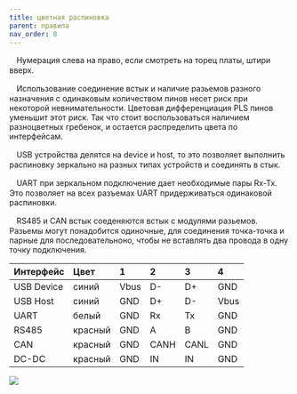 ```yaml
---
title: цветная распиновка
parent: правила
nav_order: 8
---
```

ㅤНумерация слева на право, если смотреть на торец платы, штири вверх. 

ㅤИспользование соединение встык и наличие разьемов разного назначения с одинаковым количеством пинов несет риск при некоторой невнимательности. Цветовая дифференциация PLS пинов уменьшит этот риск. Так что стоит воспользоваться наличием разноцветных гребенок, и остается распределить цвета по интерфейсам.

ㅤUSB устройства делятся на device и host, то это позволяет выполнить распиновку зеркально на разных типах устройств и соединять в стык.

ㅤUART при зеркальном подключение дает необходимые пары  Rx-Tx. Это позволяет на всех разъемах UART придерживаться одинаковой распиновки.

ㅤRS485 и CAN встык соеденяются встык с модулями разьемов. Разьемы могут понадобится одиночные, для соединения точка-точка и парные для последовательноно, чтобы не вставлять два провода в одну точку подключения.


|Интерфейс	|Цвет		|1		|2		|3		|4		|
| :-------- | :-------- |:--	|:--	|:--	|:--	|
|USB Device	|синий		|Vbus	|D-		|D+		|GND	|
|USB Host	|синий		|GND	|D+		|D-		|Vbus	|
|UART		|белый		|GND	|Rx		|Tx		|GND	|
|RS485		|красный	|GND	|A		|B		|GND	|
|CAN		|красный	|GND	|CANH	|CANL	|GND	|
|DC-DC		|красный	|GND	|IN	    |IN	    |GND	|

![](../img/pls.png)